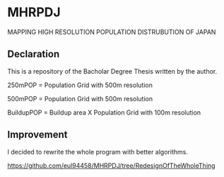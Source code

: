 # MHRPDJ
MAPPING HIGH RESOLUTION POPULATION DISTRUBUTION OF JAPAN

## Declaration

This is a repository of the Bacholar Degree Thesis written by the author. 

250mPOP = Population Grid with 500m resolution

500mPOP = Population Grid with 500m resolution

BuildupPOP = Buildup area X Population Grid with 100m resolution


## Improvement

I decided to rewrite the whole program with better algorithms.

https://github.com/eul94458/MHRPDJ/tree/RedesignOfTheWholeThing
